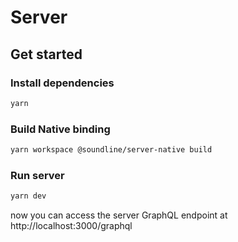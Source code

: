 # Server

## Get started

### Install dependencies

```bash
yarn
```

### Build Native binding

```bash
yarn workspace @soundline/server-native build
```

### Run server

```bash
yarn dev
```

now you can access the server GraphQL endpoint at http://localhost:3000/graphql
